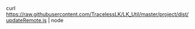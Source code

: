 curl https://raw.githubusercontent.com/TracelessLK/LK_Util/master/project/dist/updateRemote.js | node
